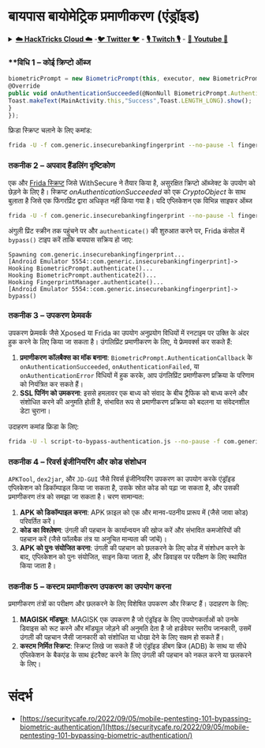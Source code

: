 # बायपास बायोमेट्रिक प्रमाणीकरण (एंड्रॉइड)

<details>

<summary><a href="https://cloud.hacktricks.xyz/pentesting-cloud/pentesting-cloud-methodology"><strong>☁️ HackTricks Cloud ☁️</strong></a> -<a href="https://twitter.com/hacktricks_live"><strong>🐦 Twitter 🐦</strong></a> - <a href="https://www.twitch.tv/hacktricks_live/schedule"><strong>🎙️ Twitch 🎙️</strong></a> - <a href="https://www.youtube.com/@hacktricks_LIVE"><strong>🎥 Youtube 🎥</strong></a></summary>

* क्या आप **साइबर सुरक्षा कंपनी** में काम करते हैं? क्या आप अपनी **कंपनी का विज्ञापन HackTricks में देखना चाहते हैं**? या क्या आप **PEASS के नवीनतम संस्करण या HackTricks को PDF में डाउनलोड करना चाहते हैं**? [**सब्सक्रिप्शन प्लान्स**](https://github.com/sponsors/carlospolop) की जाँच करें!
* [**द पीएस फैमिली**](https://opensea.io/collection/the-peass-family) की खोज करें, हमारा विशेष [**एनएफटी**](https://opensea.io/collection/the-peass-family) संग्रह।
* [**आधिकारिक PEASS और HackTricks स्वैग**](https://peass.creator-spring.com) प्राप्त करें।
* **शामिल हों** [**💬**](https://emojipedia.org/speech-balloon/) [**डिस्कॉर्ड समूह**](https://discord.gg/hRep4RUj7f) या [**टेलीग्राम समूह**](https://t.me/peass) या **मुझे** **Twitter** **🐦**[**@carlospolopm**](https://twitter.com/hacktricks_live)** पर फॉलो** करें।
* **हैकिंग ट्रिक्स साझा करें, [hacktricks रेपो](https://github.com/carlospolop/hacktricks) और [hacktricks-cloud रेपो](https://github.com/carlospolop/hacktricks-cloud) में पीआर जमा करके**।

</details>

### **विधि 1 – कोई क्रिप्टो ऑब्ज
```javascript
biometricPrompt = new BiometricPrompt(this, executor, new BiometricPrompt.AuthenticationCallback() {
@Override
public void onAuthenticationSucceeded(@NonNull BiometricPrompt.AuthenticationResult result) {
Toast.makeText(MainActivity.this,"Success",Toast.LENGTH_LONG).show();
}
});
```
फ्रिडा स्क्रिप्ट चलाने के लिए कमांड:
```bash
frida -U -f com.generic.insecurebankingfingerprint --no-pause -l fingerprint-bypass.js
```
### **तकनीक 2 – अपवाद हैंडलिंग दृष्टिकोण**

एक और [Frida स्क्रिप्ट](https://github.com/WithSecureLABS/android-keystore-audit/blob/master/frida-scripts/fingerprint-bypass-via-exception-handling.js) जिसे WithSecure ने तैयार किया है, असुरक्षित क्रिप्टो ऑब्जेक्ट के उपयोग को छेड़ने के लिए है। स्क्रिप्ट *onAuthenticationSucceeded* को एक *CryptoObject* के साथ बुलाता है जिसे एक फिंगरप्रिंट द्वारा अधिकृत नहीं किया गया है। यदि एप्लिकेशन एक विभिन्न साइफर ऑब्ज
```bash
frida -U -f com.generic.insecurebankingfingerprint --no-pause -l fingerprint-bypass-via-exception-handling.js
```
अंगुली प्रिंट स्क्रीन तक पहुंचने पर और `authenticate()` की शुरुआत करने पर, Frida कंसोल में `bypass()` टाइप करें ताकि बायपास सक्रिय हो जाए:
```
Spawning com.generic.insecurebankingfingerprint...
[Android Emulator 5554::com.generic.insecurebankingfingerprint]-> Hooking BiometricPrompt.authenticate()...
Hooking BiometricPrompt.authenticate2()...
Hooking FingerprintManager.authenticate()...
[Android Emulator 5554::com.generic.insecurebankingfingerprint]-> bypass()
```
### **तकनीक 3 – उपकरण फ्रेमवर्क**

उपकरण फ्रेमवर्क जैसे Xposed या Frida का उपयोग अनुप्रयोग विधियों में रनटाइम पर उक्ति के अंदर हुक करने के लिए किया जा सकता है। उंगलिप्रिंट प्रमाणीकरण के लिए, ये फ्रेमवर्क्स कर सकते हैं:

1. **प्रमाणीकरण कॉलबैक्स का मॉक बनाना**: `BiometricPrompt.AuthenticationCallback` के `onAuthenticationSucceeded`, `onAuthenticationFailed`, या `onAuthenticationError` विधियों में हुक करके, आप उंगलिप्रिंट प्रमाणीकरण प्रक्रिया के परिणाम को नियंत्रित कर सकते हैं।
2. **SSL पिनिंग को उमकरना**: इससे हमलावर एक बाध्य को संवाद के बीच ट्रैफिक को बाध्य करने और संशोधित करने की अनुमति होती है, संभावित रूप से प्रमाणीकरण प्रक्रिया को बदलना या संवेदनशील डेटा चुराना।

उदाहरण कमांड फ्रिडा के लिए:
```bash
frida -U -l script-to-bypass-authentication.js --no-pause -f com.generic.in
```
### **तकनीक 4 – रिवर्स इंजीनियरिंग और कोड संशोधन**

`APKTool`, `dex2jar`, और `JD-GUI` जैसे रिवर्स इंजीनियरिंग उपकरण का उपयोग करके एंड्रॉइड एप्लिकेशन को डिकॉम्पाइल किया जा सकता है, उसके स्रोत कोड को पढ़ा जा सकता है, और उसकी प्रमाणीकरण तंत्र को समझा जा सकता है। चरण सामान्यत: 

1. **APK को डिकॉम्पाइल करना**: APK फ़ाइल को एक और मानव-पठनीय प्रारूप में (जैसे जावा कोड) परिवर्तित करें।
2. **कोड का विश्लेषण**: उंगली की पहचान के कार्यान्वयन की खोज करें और संभावित कमजोरियों की पहचान करें (जैसे फॉलबैक तंत्र या अनुचित मान्यता की जांचें)।
3. **APK को पुनः संयोजित करना**: उंगली की पहचान को छलकरने के लिए कोड में संशोधन करने के बाद, एप्लिकेशन को पुनः संयोजित, साइन किया जाता है, और डिवाइस पर परीक्षण के लिए स्थापित किया जाता है।

### **तकनीक 5 – कस्टम प्रमाणीकरण उपकरण का उपयोग करना**

प्रमाणीकरण तंत्रों का परीक्षण और छलकरने के लिए विशेषित उपकरण और स्क्रिप्ट हैं। उदाहरण के लिए:

1. **MAGISK मॉड्यूल**: MAGISK एक उपकरण है जो एंड्रॉइड के लिए उपयोगकर्ताओं को उनके डिवाइस को रूट करने और मॉड्यूल जोड़ने की अनुमति देता है जो हार्डवेयर स्तरीय जानकारी, उसमें उंगली की पहचान जैसी जानकारी को संशोधित या धोखा देने के लिए सक्षम हो सकते हैं।
2. **कस्टम निर्मित स्क्रिप्ट**: स्क्रिप्ट लिखे जा सकते हैं जो एंड्रॉइड डीबग ब्रिज (ADB) के साथ या सीधे एप्लिकेशन के बैकएंड के साथ इंटरैक्ट करने के लिए उंगली की पहचान को नकल करने या छलकरने के लिए।

# संदर्भ
* [https://securitycafe.ro/2022/09/05/mobile-pentesting-101-bypassing-biometric-authentication/](https://securitycafe.ro/2022/09/05/mobile-pentesting-101-bypassing-biometric-authentication/)
